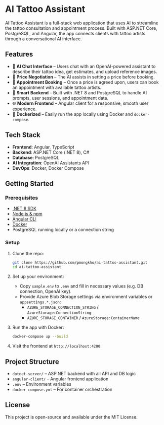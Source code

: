 # AI Tattoo Assistant

AI Tattoo Assistant is a full-stack web application that uses AI to streamline the tattoo consultation and appointment process. Built with ASP.NET Core, PostgreSQL, and Angular, the app connects clients with tattoo artists through a conversational AI interface.

## Features

- 🤖 **AI Chat Interface** – Users chat with an OpenAI-powered assistant to describe their tattoo idea, get estimates, and upload reference images.
- 🧾 **Price Negotiation** – The AI assists in setting a price before booking.
- 📅 **Appointment Booking** – Once a price is agreed upon, users can book an appointment with available tattoo artists.
- 🧠 **Smart Backend** – Built with .NET 8 and PostgreSQL to handle AI prompts, user sessions, and appointment data.
- 🌐 **Modern Frontend** – Angular client for a responsive, smooth user experience.
- 🐳 **Dockerized** – Easily run the app locally using Docker and `docker-compose`.

## Tech Stack

- **Frontend**: Angular, TypeScript
- **Backend**: ASP.NET Core (.NET 8), C#
- **Database**: PostgreSQL
- **AI Integration**: OpenAI Assistants API
- **DevOps**: Docker, Docker Compose

## Getting Started

### Prerequisites

- [.NET 8 SDK](https://dotnet.microsoft.com/en-us/download)
- [Node.js & npm](https://nodejs.org/)
- [Angular CLI](https://angular.io/cli)
- [Docker](https://www.docker.com/)
- PostgreSQL running locally or a connection string

### Setup

1. Clone the repo:
   ```bash
   git clone https://github.com/pmongkho/ai-tattoo-assistant.git
   cd ai-tattoo-assistant
   ```

2. Set up your environment:
   - Copy `sample.env` to `.env` and fill in necessary values (e.g. DB connection, OpenAI key).
   - Provide Azure Blob Storage settings via environment variables or `appsettings.*.json`:
     - `AZURE_STORAGE_CONNECTION_STRING` / `AzureStorage:ConnectionString`
     - `AZURE_STORAGE_CONTAINER` / `AzureStorage:ContainerName`

3. Run the app with Docker:
   ```bash
   docker-compose up --build
   ```

4. Visit the frontend at `http://localhost:4200`

## Project Structure

- `dotnet-server/` – ASP.NET backend with all API and DB logic
- `angular-client/` – Angular frontend application
- `.env` – Environment variables
- `docker-compose.yml` – For container orchestration

## License

This project is open-source and available under the MIT License.
